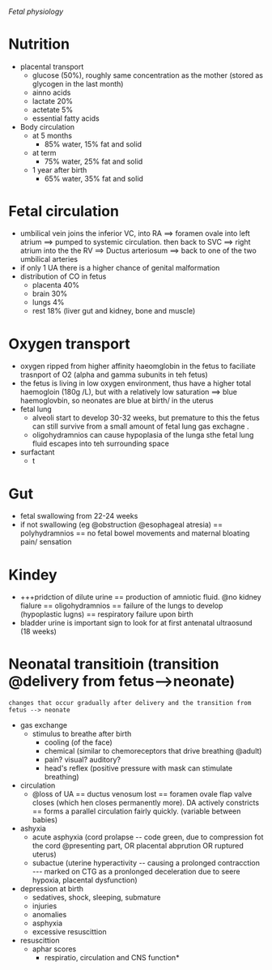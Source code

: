 ###### Fetal physiology

# Nutrition
- placental transport
    + glucose (50%), roughly same concentration as the mother (stored as glycogen in the last month)
    + ainno acids
    + lactate 20%
    + actetate 5%
    + essential fatty acids
- Body circulation
    + at 5 months
        * 85% water, 15% fat and solid
    + at term
        * 75% water, 25% fat and solid
    + 1 year after birth
        * 65% water, 35% fat and solid

# Fetal circulation
- umbilical vein joins the inferior VC, into RA ==> foramen ovale into left atrium ==> pumped to systemic circulation. then back to SVC ==> right atrium into the the RV ==> Ductus arteriosum ==> back to one of the two umbilical arteries
- if only 1 UA there is a higher chance of genital malformation
- distribution of CO in fetus
    + placenta 40%
    + brain 30%
    + lungs 4%
    + rest 18% (liver gut and kidney, bone and muscle)

# Oxygen transport
- oxygen ripped from higher affinity haeomglobin in the fetus to faciliate trasnport of O2 (alpha and gamma subunits in teh fetus)
- the fetus is living in low oxygen environment, thus have a higher total haemogloin (180g /L), but with a relatively low saturation ==> blue haemoglovbin, so neonates are blue at birth/ in the uterus
- fetal lung
    + alveoli start to develop 30-32 weeks, but premature to this the fetus can still survive from a small amount of fetal lung gas exchagne .
    + oligohydramnios can cause hypoplasia of the lunga sthe fetal lung fluid escapes into teh surrounding space
- surfactant
    + t

# Gut
- fetal swallowing from 22-24 weeks
- if not swallowing (eg @obstruction @esophageal atresia) == polyhydramnios == no fetal bowel movements and maternal bloating pain/ sensation


# Kindey
- +++pridction of dilute urine == production of amniotic fluid. @no kidney fialure == oligohydramnios == failure of the lungs to develop (hypoplastic lugns) == respiratory failure upon birth
- bladder urine is important sign to look for at first antenatal ultraosund (18 weeks)

# Neonatal transitioin (transition @delivery from fetus-->neonate)
    changes that occur gradually after delivery and the transition from fetus --> neonate
- gas exchange
    + stimulus to breathe after birth
        * cooling (of the face)
        * chemical (similar to chemoreceptors that drive breathing @adult)
        * pain? visual? auditory? 
        * head's reflex (positive pressure with mask can stimulate breathing)
- circulation
    + @loss of UA == ductus venosum lost == foramen ovale flap valve closes (which hen closes permanently more). DA actively constricts == forms a parallel circulation fairly quickly. (variable between babies)
- ashyxia
    + acute asphyxia (cord prolapse -- code green, due to compression fot the cord @presenting part, OR placental abprution OR ruptured uterus)
    + subactue (uterine hyperactivity -- causing a prolonged contracction --- marked on CTG as a pronlonged deceleration due to seere hypoxia, placental dysfunction)
- depression at birth
    + sedatives, shock, sleeping, submature
    + injuries 
    + anomalies
    + asphyxia 
    + excessive resuscittion
- resuscittion
    + aphar scores
        * respiratio, circulation and CNS function*